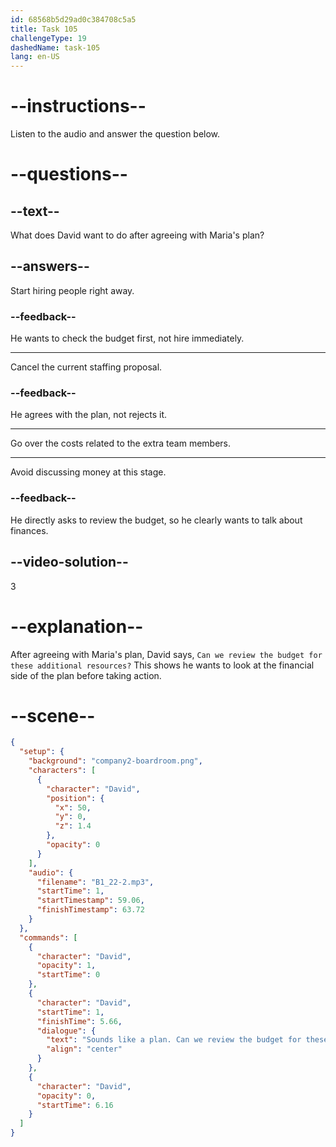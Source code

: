 ```yaml
---
id: 68568b5d29ad0c384708c5a5
title: Task 105
challengeType: 19
dashedName: task-105
lang: en-US
---
```


<!-- (Audio) David: Sounds like a plan. Can we review the budget for these additional resources? -->

# --instructions--

Listen to the audio and answer the question below.

# --questions--

## --text--

What does David want to do after agreeing with Maria's plan?

## --answers--

Start hiring people right away.

### --feedback--

He wants to check the budget first, not hire immediately.

---

Cancel the current staffing proposal.

### --feedback--

He agrees with the plan, not rejects it.

---

Go over the costs related to the extra team members.

---

Avoid discussing money at this stage.

### --feedback--

He directly asks to review the budget, so he clearly wants to talk about finances.

## --video-solution--

3

# --explanation--

After agreeing with Maria's plan, David says, `Can we review the budget for these additional resources?` This shows he wants to look at the financial side of the plan before taking action.

# --scene--

```json
{
  "setup": {
    "background": "company2-boardroom.png",
    "characters": [
      {
        "character": "David",
        "position": {
          "x": 50,
          "y": 0,
          "z": 1.4
        },
        "opacity": 0
      }
    ],
    "audio": {
      "filename": "B1_22-2.mp3",
      "startTime": 1,
      "startTimestamp": 59.06,
      "finishTimestamp": 63.72
    }
  },
  "commands": [
    {
      "character": "David",
      "opacity": 1,
      "startTime": 0
    },
    {
      "character": "David",
      "startTime": 1,
      "finishTime": 5.66,
      "dialogue": {
        "text": "Sounds like a plan. Can we review the budget for these additional resources?",
        "align": "center"
      }
    },
    {
      "character": "David",
      "opacity": 0,
      "startTime": 6.16
    }
  ]
}
```
